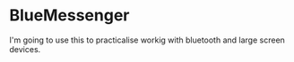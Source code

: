 # BlueMessenger
 I'm going to use this to practicalise workig with bluetooth and large screen devices.
